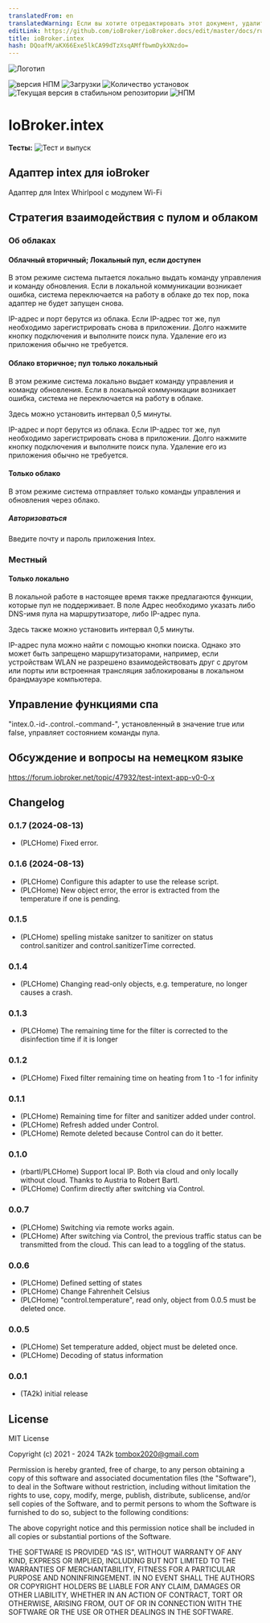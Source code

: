 ```yaml
---
translatedFrom: en
translatedWarning: Если вы хотите отредактировать этот документ, удалите поле «translationFrom», в противном случае этот документ будет снова автоматически переведен
editLink: https://github.com/ioBroker/ioBroker.docs/edit/master/docs/ru/adapterref/iobroker.intex/README.md
title: ioBroker.intex
hash: DQoafM/aKX66Exe5lkCA99dTzXsqAMffbwmDykXNzdo=
---
```

![Логотип](../../../en/adapterref/iobroker.intex/admin/intex.png)

![версия НПМ](https://img.shields.io/npm/v/iobroker.intex.svg)
![Загрузки](https://img.shields.io/npm/dm/iobroker.intex.svg)
![Количество установок](https://iobroker.live/badges/intex-installed.svg)
![Текущая версия в стабильном репозитории](https://iobroker.live/badges/intex-stable.svg)
![НПМ](https://nodei.co/npm/iobroker.intex.png?downloads=true)

# IoBroker.intex
**Тесты:** ![Тест и выпуск](https://github.com/TA2k/ioBroker.intex/workflows/Test%20and%20Release/badge.svg)

## Адаптер intex для ioBroker
Адаптер для Intex Whirlpool с модулем Wi-Fi

## Стратегия взаимодействия с пулом и облаком
### Об облаках
#### Облачный вторичный; Локальный пул, если доступен
В этом режиме система пытается локально выдать команду управления и команду обновления. Если в локальной коммуникации возникает ошибка, система переключается на работу в облаке до тех пор, пока адаптер не будет запущен снова.

IP-адрес и порт берутся из облака. Если IP-адрес тот же, пул необходимо зарегистрировать снова в приложении. Долго нажмите кнопку подключения и выполните поиск пула. Удаление его из приложения обычно не требуется.

#### Облако вторичное; пул только локальный
В этом режиме система локально выдает команду управления и команду обновления. Если в локальной коммуникации возникает ошибка, система не переключается на работу в облаке.

Здесь можно установить интервал 0,5 минуты.

IP-адрес и порт берутся из облака. Если IP-адрес тот же, пул необходимо зарегистрировать снова в приложении. Долго нажмите кнопку подключения и выполните поиск пула. Удаление его из приложения обычно не требуется.

#### Только облако
В этом режиме система отправляет только команды управления и обновления через облако.

##### Авторизоваться
Введите почту и пароль приложения Intex.

### Местный
#### Только локально
В локальной работе в настоящее время также предлагаются функции, которые пул не поддерживает. В поле Адрес необходимо указать либо DNS-имя пула на маршрутизаторе, либо IP-адрес пула.

Здесь также можно установить интервал 0,5 минуты.

IP-адрес пула можно найти с помощью кнопки поиска. Однако это может быть запрещено маршрутизаторами, например, если устройствам WLAN не разрешено взаимодействовать друг с другом или порты или встроенная трансляция заблокированы в локальном брандмауэре компьютера.

## Управление функциями спа
"intex.0.-id-.control.-command-", установленный в значение true или false, управляет состоянием команды пула.

## Обсуждение и вопросы на немецком языке
https://forum.iobroker.net/topic/47932/test-intext-app-v0-0-x

## Changelog

<!--
  Placeholder for the next version (at the beginning of the line):
  ### **WORK IN PROGRESS**
-->

### 0.1.7 (2024-08-13)

- (PLCHome) Fixed error.

### 0.1.6 (2024-08-13)

- (PLCHome) Configure this adapter to use the release script.
- (PLCHome) New object error, the error is extracted from the temperature if one is pending.

### 0.1.5

- (PLCHome) spelling mistake sanitzer to sanitizer on status control.sanitizer and control.sanitizerTime corrected.

### 0.1.4

- (PLCHome) Changing read-only objects, e.g. temperature, no longer causes a crash.

### 0.1.3

- (PLCHome) The remaining time for the filter is corrected to the disinfection time if it is longer

### 0.1.2

- (PLCHome) Fixed filter remaining time on heating from 1 to -1 for infinity

### 0.1.1

- (PLCHome) Remaining time for filter and sanitizer added under control.
- (PLCHome) Refresh added under Control.
- (PLCHome) Remote deleted because Control can do it better.

### 0.1.0

- (rbartl/PLCHome) Support local IP. Both via cloud and only locally without cloud. Thanks to Austria to Robert Bartl.
- (PLCHome) Confirm directly after switching via Control.

### 0.0.7

- (PLCHome) Switching via remote works again.
- (PLCHome) After switching via Control, the previous traffic status can be transmitted from the cloud. This can lead to a toggling of the status.

### 0.0.6

- (PLCHome) Defined setting of states
- (PLCHome) Change Fahrenheit Celsius
- (PLCHome) "control.temperature", read only, object from 0.0.5 must be deleted once.

### 0.0.5

- (PLCHome) Set temperature added, object must be deleted once.
- (PLCHome) Decoding of status information

### 0.0.1

- (TA2k) initial release

## License

MIT License

Copyright (c) 2021 - 2024 TA2k <tombox2020@gmail.com>

Permission is hereby granted, free of charge, to any person obtaining a copy
of this software and associated documentation files (the "Software"), to deal
in the Software without restriction, including without limitation the rights
to use, copy, modify, merge, publish, distribute, sublicense, and/or sell
copies of the Software, and to permit persons to whom the Software is
furnished to do so, subject to the following conditions:

The above copyright notice and this permission notice shall be included in all
copies or substantial portions of the Software.

THE SOFTWARE IS PROVIDED "AS IS", WITHOUT WARRANTY OF ANY KIND, EXPRESS OR
IMPLIED, INCLUDING BUT NOT LIMITED TO THE WARRANTIES OF MERCHANTABILITY,
FITNESS FOR A PARTICULAR PURPOSE AND NONINFRINGEMENT. IN NO EVENT SHALL THE
AUTHORS OR COPYRIGHT HOLDERS BE LIABLE FOR ANY CLAIM, DAMAGES OR OTHER
LIABILITY, WHETHER IN AN ACTION OF CONTRACT, TORT OR OTHERWISE, ARISING FROM,
OUT OF OR IN CONNECTION WITH THE SOFTWARE OR THE USE OR OTHER DEALINGS IN THE
SOFTWARE.
